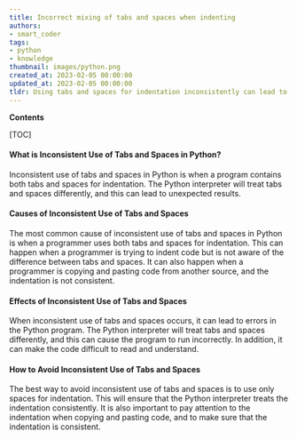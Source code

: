 ```yaml
---
title: Incorrect mixing of tabs and spaces when indenting
authors:
- smart_coder
tags:
- python
- knowledge
thumbnail: images/python.png
created_at: 2023-02-05 00:00:00
updated_at: 2023-02-05 00:00:00
tldr: Using tabs and spaces for indentation inconsistently can lead to errors in Python code.
---
```


**Contents**

[TOC]

#### What is Inconsistent Use of Tabs and Spaces in Python?
Inconsistent use of tabs and spaces in Python is when a program contains both tabs and spaces for indentation. The Python interpreter will treat tabs and spaces differently, and this can lead to unexpected results.

#### Causes of Inconsistent Use of Tabs and Spaces
The most common cause of inconsistent use of tabs and spaces in Python is when a programmer uses both tabs and spaces for indentation. This can happen when a programmer is trying to indent code but is not aware of the difference between tabs and spaces. It can also happen when a programmer is copying and pasting code from another source, and the indentation is not consistent.

#### Effects of Inconsistent Use of Tabs and Spaces
When inconsistent use of tabs and spaces occurs, it can lead to errors in the Python program. The Python interpreter will treat tabs and spaces differently, and this can cause the program to run incorrectly. In addition, it can make the code difficult to read and understand.

#### How to Avoid Inconsistent Use of Tabs and Spaces
The best way to avoid inconsistent use of tabs and spaces is to use only spaces for indentation. This will ensure that the Python interpreter treats the indentation consistently. It is also important to pay attention to the indentation when copying and pasting code, and to make sure that the indentation is consistent.
